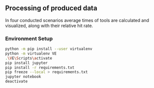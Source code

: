 ## Processing of produced data

In four conducted scenarios average times of tools are calculated and visualized, along with their relative hit rate. 

### Environment Setup
```bash
python -m pip install --user virtualenv
python -m virtualenv VE
.\VE\Scripts\activate
pip install jupyter
pip install -r requirements.txt
pip freeze --local > requirements.txt
jupyter notebook
deactivate
```
